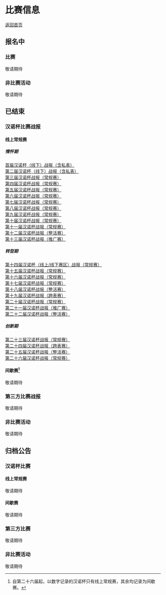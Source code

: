 # 比赛信息

[返回首页](../../index.html)

## 报名中

### 比赛

敬请期待  

### 非比赛活动

敬请期待  

## 已结束

### 汉诺杯比赛战报

#### 线上常规赛

##### 情怀期

[首届汉诺杯（线下）战报（含私表）](./Events/Hanoi_Cup/1.Hanoi1/1.Hanoi1.html)  
[第二届汉诺杯（线下）战报（含私表）](./Events/Hanoi_Cup/2.Hanoi2/2.Hanoi2.html)  
[第三届汉诺杯战报（常规赛）](./Events/Hanoi_Cup/3.Hanoi3/3.Hanoi3.html)  
[第四届汉诺杯战报（常规赛）](./Events/Hanoi_Cup/4.Hanoi4/4.Hanoi4.html)  
[第五届汉诺杯战报（常规赛）](./Events/Hanoi_Cup/5.Hanoi5/5.Hanoi5.html)  
[第六届汉诺杯战报（常规赛）](./Events/Hanoi_Cup/6.Hanoi6/6.Hanoi6.html)  
[第七届汉诺杯战报（常规赛）](./Events/Hanoi_Cup/7.Hanoi7/7.Hanoi7.html)  
[第八届汉诺杯战报（常规赛）](./Events/Hanoi_Cup/8.Hanoi8/8.Hanoi8.html)  
[第九届汉诺杯战报（常规赛）](./Events/Hanoi_Cup/9.Hanoi9/9.Hanoi9.html)  
[第十届汉诺杯战报（常规赛）](./Events/Hanoi_Cup/10.Hanoi10/10.Hanoi10.html)  
[第十一届汉诺杯战报（常规赛）](./Events/Hanoi_Cup/11.Hanoi11/11.Hanoi11.html)  
[第十二届汉诺杯战报（整活赛）](./Events/Hanoi_Cup/12.Hanoi12/12.Hanoi12.html)  
[第十三届汉诺杯战报（推广赛）](./Events/Hanoi_Cup/13.Hanoi13/13.Hanoi13.html)  

##### 转型期

[第十四届汉诺杯（线上/线下赛区）战报（常规赛）](./Events/Hanoi_Cup/14.Hanoi14/14.Hanoi14.html)  
[第十五届汉诺杯战报（常规赛）](./Events/Hanoi_Cup/15.Hanoi15/15.Hanoi15.html)  
[第十六届汉诺杯战报（常规赛）](./Events/Hanoi_Cup/16.Hanoi16/16.Hanoi16.html)  
[第十七届汉诺杯战报（常规赛）](./Events/Hanoi_Cup/17.Hanoi17/17.Hanoi17.html)  
[第十八届汉诺杯战报（整活赛）](./Events/Hanoi_Cup/18.Hanoi18/18.Hanoi18.html)  
[第十九届汉诺杯战报（跨表赛）](./Events/Hanoi_Cup/19.Hanoi19/19.Hanoi19.html)  
[第二十届汉诺杯战报（常规赛）](./Events/Hanoi_Cup/20.Hanoi20/20.Hanoi20.html)  
[第二十一届汉诺杯战报（推广赛）](./Events/Hanoi_Cup/21.Hanoi21/21.Hanoi21.html)  
[第二十二届汉诺杯战报（整活赛）](./Events/Hanoi_Cup/22.Hanoi22/22.Hanoi22.html)  

##### 创新期

[第二十三届汉诺杯战报（常规赛）](./Events/Hanoi_Cup/23.Hanoi23/23.Hanoi23.html)  
[第二十四届汉诺杯战报（跨表赛）](./Events/Hanoi_Cup/24.Hanoi24/24.Hanoi24.html)  
[第二十五届汉诺杯战报（整活赛）](./Events/Hanoi_Cup/25.Hanoi25/25.Hanoi25.html)  
[第二十六届汉诺杯战报（常规赛）](./Events/Hanoi_Cup/26.Hanoi26/26.Hanoi26.html)  
[]()

#### 间歇赛[^1]
[^1]: 自第二十六届起，以数字记录的汉诺杯只有线上常规赛，其余均记录为间歇赛。

敬请期待 

### 第三方比赛战报

敬请期待  

### 非比赛活动

敬请期待  

## 归档公告

### 汉诺杯比赛

#### 线上常规赛

敬请期待  

#### 间歇赛

敬请期待  

### 第三方比赛

敬请期待  

### 非比赛活动

敬请期待  

